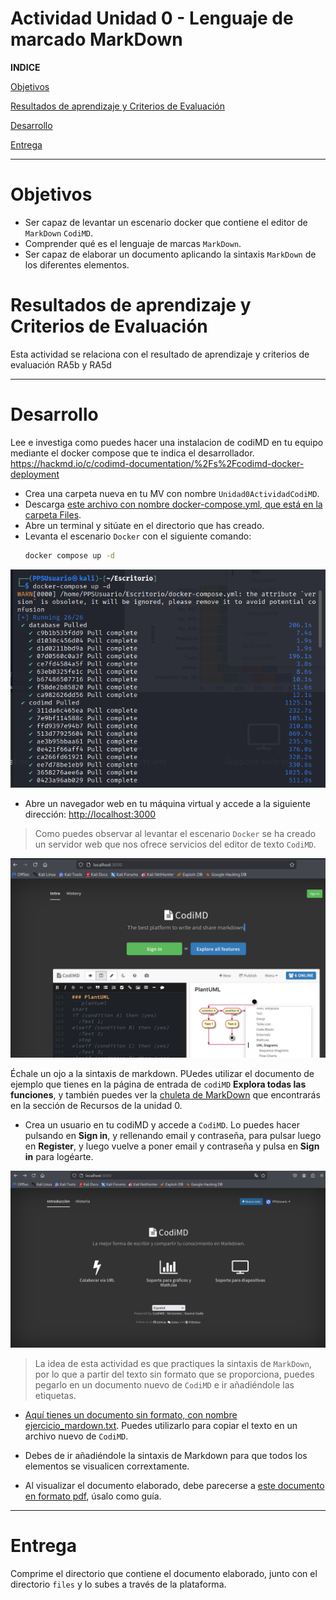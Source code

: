# Actividad Unidad 0 - Lenguaje de marcado MarkDown

**INDICE**

[Objetivos](#objetivos)

[Resultados de aprendizaje y Criterios de Evaluación](#resultados-de-aprendizaje-y-criterios-de-evaluación)

[Desarrollo](#desarrollo)

[Entrega](#entrega)

---

# Objetivos

- Ser capaz de levantar un escenario docker que contiene el editor de `MarkDown` `CodiMD`.   
- Comprender qué es el lenguaje de marcas `MarkDown`.  
- Ser capaz de elaborar un documento aplicando la sintaxis `MarkDown` de los diferentes elementos.  

# Resultados de aprendizaje y Criterios de Evaluación

Esta actividad se relaciona con el resultado de aprendizaje y criterios de evaluación RA5b y RA5d

---
# Desarrollo

Lee e investiga como puedes hacer una instalacion de codiMD en tu equipo mediante el docker compose que te indica el desarrollador.
https://hackmd.io/c/codimd-documentation/%2Fs%2Fcodimd-docker-deployment

- Crea una carpeta nueva en tu MV con nombre `Unidad0ActividadCodiMD`.
- Descarga [este archivo con nombre docker-compose.yml, que está en la carpeta Files](Files/docker-compose.yml).
- Abre un terminal y sitúate en el directorio que has creado.
- Levanta el escenario `Docker` con  el siguiente comando:
    ```bash
    docker compose up -d
    ```

![](images/MD1.png)

- Abre un navegador web en tu máquina virtual y accede a la siguiente dirección: <http://localhost:3000>

> Como puedes observar al levantar el escenario `Docker` se ha creado un servidor web  que nos ofrece servicios del editor de texto `CodiMD`.

![](images/MD2.png)

Échale un ojo a la sintaxis de markdown. PUedes utilizar el documento de ejemplo que tienes en la página de entrada de `codiMD` **Explora todas las funciones**, y también puedes ver la [chuleta de MarkDown](ContenidosTeoricos/Markdown-Cheatsheet2.pdf) que encontrarás en la sección de Recursos de la unidad 0.

- Crea un usuario en tu codiMD y accede a `CodiMD`. Lo puedes hacer pulsando en **Sign in**, y rellenando email y contraseña, para pulsar luego en **Register**, y luego vuelve a poner email y contraseña y pulsa en **Sign in** para logéarte.

![](images/MD3.png)

> La idea de esta actividad es que practiques la sintaxis de `MarkDown`, por lo que a partir del texto sin formato que se proporciona, puedes pegarlo en un documento nuevo de `CodiMD` e ir añadiéndole las etiquetas.

- [Aquí tienes un documento sin formato, con nombre ejercicio_mardown.txt](Files/ejercicio_markdown.txt). Puedes utilizarlo para copiar el texto en un archivo nuevo de `CodiMD`.  

- Debes de ir añadiéndole la sintaxis de Markdown para que todos los elementos se visualicen corrextamente.

- Al visualizar el documento elaborado, debe parecerse a [este documento en formato pdf](./Files/ejercicio_markdown_pdf.pdf), úsalo como guía.  


---
# Entrega

Comprime el directorio que contiene el documento elaborado, junto con el directorio `files` y lo subes a través de la plataforma.


